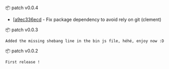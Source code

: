 :package: patch v0.0.4

* [[a9ec336ecd](https://github.com/maboiteaspam/showusage/commit/a9ec336ecd) - Fix package dependency to avoid rely on git (clement) 

:package: patch v0.0.3

```
Added the missing shebang line in the bin js file, héhé, enjoy now :D
```

:package: patch v0.0.2

```
First release !
```

